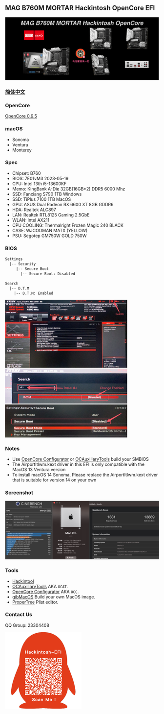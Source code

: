 ## MAG B760M MORTAR Hackintosh OpenCore EFI

![image](Screenshot/Motherbord.png)

### [简体中文](README.zh_CN.md)


### OpenCore

[OpenCore 0.9.5](https://github.com/acidanthera/OpenCorePkg)


### macOS

- Sonoma
- Ventura
- Monterey


### Spec

- Chipset: B760
- BIOS: 7E01vM3 2023-05-19
- CPU: Intel 13th i5-13600KF
- Memo: KingBank A-Die 32GB(16GB*2) DDR5 6000 Mhz
- SSD: Fanxiang  S790 1TB Windows
- SSD: TiPlus 7100 1TB MacOS
- GPU: ASUS Dual Radeon RX 6600 XT 8GB GDDR6
- HDA: Realtek ALC897
- LAN: Realtek RTL8125 Gaming  2.5GbE
- WLAN: Intel AX211
- CPU COOLING: Thermalright Frozen Magic 240 BLACK
- CASE:  WJCOOMAN MATX (YELLOW)
- PSU:  Segotep GM750W GOLD 750W


### BIOS

```
Settings
  |-- Security
     |-- Secure Boot
       |-- Secure Boot: Disabled
       
Search
  |-- D.T.M
    |-- D.T.M: Enabled
```

<img src="Screenshot/Search.png" alt="image" style="zoom:50%;" />

<img src="Screenshot/D.T.M.png" alt="image" style="zoom:50%;" />

<img src="Screenshot/SecureBoot.png" alt="image" style="zoom:50%;" />



### Notes

 - Use [OpenCore Configurator](https://mackie100projects.altervista.org/opencore-configurator/) or [OCAuxiliaryTools](https://github.com/ic005k/OCAuxiliaryTools) build your SMBIOS
 - The AirportItlwm.kext driver in this EFI is only compatible with the MacOS 13 Ventura version
 - To install macOS 14 Sonoma, Please replace the AirportItlwm.kext driver that is suitable for version 14 on your own

### Screenshot

![macOS Ventura Cinebench R20 & Geekbench 5](Screenshot/about.png)


### Tools

- [Hackintool](https://github.com/headkaze/Hackintool) 
- [OCAuxiliaryTools](https://github.com/ic005k/OCAuxiliaryTools) AKA `OCAT`.
- [OpenCore Configurator](https://mackie100projects.altervista.org/opencore-configurator/) AKA `OCC`.
- [gibMacOS](https://github.com/corpnewt/gibMacOS) Build your own MacOS image.
- [ProperTree](https://github.com/corpnewt/ProperTree) Plist editor.


### Contact Us

QQ Group: 23304408

![image](Screenshot/QRCode.png)
